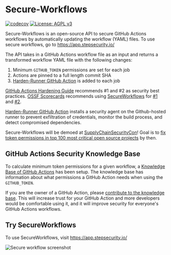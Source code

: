 # Secure-Workflows 

[![codecov](https://codecov.io/gh/step-security/secure-workflows/branch/main/graph/badge.svg?token=02ONA6U92A)](https://codecov.io/gh/step-security/secure-workflows)
[![License: AGPL v3](https://img.shields.io/badge/License-AGPL%20v3-blue.svg)](https://raw.githubusercontent.com/step-security/secure-workflows/main/LICENSE)

Secure-Workflows is an open-source API to secure GitHub Actions workflows by automatically updating the workflow (YAML) files. To use secure workflows, go to https://app.stepsecurity.io/

The API takes in a GitHub Actions workflow file as an input and returns a transformed workflow YAML file with the following changes:
1. Minimum `GITHUB_TOKEN` permissions are set for each job
2. Actions are pinned to a full length commit SHA
3. [Harden-Runner GitHub Action](https://github.com/step-security/harden-runner) is added to each job

[GitHub Actions Hardening Guide](https://docs.github.com/en/actions/security-guides/security-hardening-for-github-actions) recommends #1 and #2 as security best practices. [OSSF Scorecards](https://opensource.googleblog.com/2020/11/security-scorecards-for-open-source.html) recommends using [SecureWorkflows](https://app.stepsecurity.io/) for [#1](https://github.com/ossf/scorecard/blob/main/docs/checks.md#token-permissions) and [#2](https://github.com/ossf/scorecard/blob/main/docs/checks.md#pinned-dependencies). 

[Harden-Runner GitHub Action](https://github.com/step-security/harden-runner) installs a security agent on the Github-hosted runner to prevent exfiltration of credentials, monitor the build process, and detect compromised dependencies.

Secure-Workflows will be demoed at [SupplyChainSecurityCon](http://sched.co/11Pvu)! Goal is to [fix token permissions in top 100 most critical open source projects](https://github.com/step-security/secure-workflows/issues/462) by then.

## GitHub Actions Security Knowledge Base

To calculate minimum token permissions for a given workflow, a [Knowledge Base of GitHub Actions](https://github.com/step-security/secure-workflows/tree/main/knowledge-base) has been setup. The knowledge base has information about what permissions a GitHub Action needs when using the `GITHUB_TOKEN`. 

If you are the owner of a GitHub Action, please [contribute to the knowledge base](https://github.com/step-security/secure-workflows/blob/main/knowledge-base/README.md). This will increase trust for your GitHub Action and more developers would be comfortable using it, and it will improve security for everyone's GitHub Actions workflows.

## Try SecureWorkflows

To use SecureWorkflows, visit https://app.stepsecurity.io/

<p align="left">
  <img src="https://github.com/step-security/supply-chain-goat/blob/main/images/secure-workflows/SecureWorkflows.png" alt="Secure workflow screenshot" >
</p>

[Twitter handle]: https://img.shields.io/twitter/follow/step_security.svg?style=social&label=Follow
[Twitter badge]: https://twitter.com/intent/follow?screen_name=step_security
